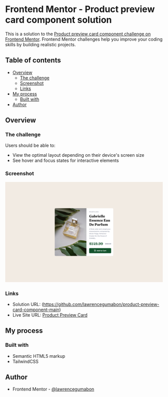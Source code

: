 # Frontend Mentor - Product preview card component solution

This is a solution to the [Product preview card component challenge on Frontend Mentor](https://www.frontendmentor.io/challenges/product-preview-card-component-GO7UmttRfa). Frontend Mentor challenges help you improve your coding skills by building realistic projects.

## Table of contents

- [Overview](#overview)
  - [The challenge](#the-challenge)
  - [Screenshot](#screenshot)
  - [Links](#links)
- [My process](#my-process)
  - [Built with](#built-with)
- [Author](#author)

## Overview

### The challenge

Users should be able to:

- View the optimal layout depending on their device's screen size
- See hover and focus states for interactive elements

### Screenshot

![](/images/Product%20preview%20card.png)

### Links

- Solution URL: (https://github.com/lawrencegumabon/product-preview-card-component-main)
- Live Site URL: [Product Preview Card](https://product-preview-card-644163.netlify.app/)

## My process

### Built with

- Semantic HTML5 markup
- TailwindCSS

## Author

- Frontend Mentor - [@lawrencegumabon](https://www.frontendmentor.io/profile/lawrencegumabon)
